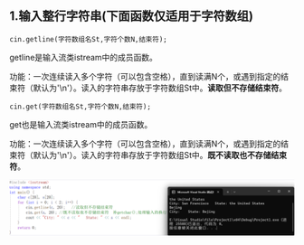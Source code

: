 ## 1.输入整行字符串(下面函数仅适用于字符数组)
```
cin.getline(字符数组名St,字符个数N,结束符);
```
getline是输入流类istream中的成员函数。

功能：一次连续读入多个字符（可以包含空格），直到读满N个，或遇到指定的结束符（默认为'\n'）。读入的字符串存放于字符数组St中。**读取但不存储结束符**。
```
cin.get(字符数组名St,字符个数N,结束符);
```
get也是输入流类istream中的成员函数。

功能：一次连续读入多个字符（可以包含空格），直到读满N个，或遇到指定的结束符（默认为'\n'）。读入的字符串存放于字符数组St中。**既不读取也不存储结束符**。

![](https://github.com/2364898973/data/blob/main/image/%E5%B1%8F%E5%B9%95%E6%88%AA%E5%9B%BE%202024-05-09%20151447.png)
